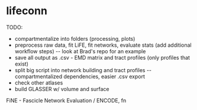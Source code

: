 # lifeconn

TODO:

- compartmentalize into folders (processing, plots)
- preprocess raw data, fit LiFE, fit networks, evaluate stats (add additional workflow steps)
-- look at Brad's repo for an example
- save all output as .csv - EMD matrix and tract profiles (only profiles that exist)
- split big script into network building and tract profiles
-- compartmentalized dependencies, easier .csv export
- check other atlases
- build GLASSER w/ volume and surface

FiNE - Fascicle Network Evaluation / ENCODE, fn





